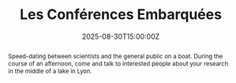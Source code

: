 ---
title: Les Conférences Embarquées

event: Les Conférences Embarquées
event_url: https://www.rhone-auvergne.cnrs.fr/fr/evenement/les-conferences-embarquees-6eme-edition

location: Parc de la Tête d'Or, Lyon

summary: Speed-dating between scientists and the general public on a boat. During the course of an afternoon, come and talk to interested people about your research in the middle of the Tête d'Or lake in Lyon.
abstract: 'Speed-dating between scientists and the general public on a boat. During the course of an afternoon, come and talk to interested people about your research in the middle of a lake in Lyon.'

# Talk start and end times.
#   End time can optionally be hidden by prefixing the line with `#`.
date: '2025-08-30T15:00:00Z'
# date_end: '2030-06-01T15:00:00Z'
all_day: false

# Schedule page publish date (NOT talk date).
publishDate: '2017-01-01T00:00:00Z'

authors:
  - admin

tags: []

# Is this a featured talk? (true/false)
featured: true

image:
  caption: 'Image credit: [**CNRS**]'
  focal_point: Right

# Markdown Slides (optional).
#   Associate this talk with Markdown slides.
#   Simply enter your slide deck's filename without extension.
#   E.g. `slides = "example-slides"` references `content/slides/example-slides.md`.
#   Otherwise, set `slides = ""`.
slides: ""

# Projects (optional).
#   Associate this post with one or more of your projects.
#   Simply enter your project's folder or file name without extension.
#   E.g. `projects = ["internal-project"]` references `content/project/deep-learning/index.md`.
#   Otherwise, set `projects = []`.
projects:
  - example
---